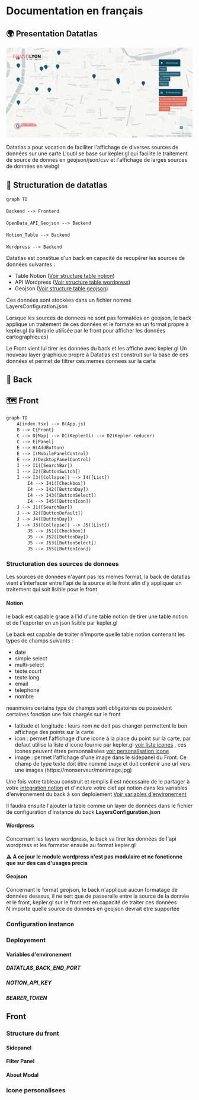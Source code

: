 # Documentation en français


## 🌍 Presentation Datatlas
![](medias/datatlas-industries.png)

Datatlas a pour vocation de faciliter l'affichage de diverses sources de données sur une carte
L'outil se base sur kepler.gl qui facilite le traitement de source de donnes en geojson/json/csv et l'affichage de larges sources de données en webgl

## 📄 Structuration de datatlas

```mermaid
graph TD

Backend --> Frontend

OpenData_API_Geojson --> Backend

Notion_Table --> Backend

Wordpress --> Backend
```
Datatlas est constitue d'un back en capacité de recupérer les sources de données suivantes :
- Table Notion ([Voir structure table notion](####Notion)) 
- API Wordpress ([Voir structure table wordpress](####Wordpress)) 
- Geojson ([Voir structure table geojson](####Geojson))

Ces données sont stockées dans un fichier nommé LayersConfiguration.json

Lorsque les sources de donnees ne sont pas formatées en geojson, le back applique un traitement de ces données et le formate en un format propre à kepler.gl (la librairie utilisée par le front pour afficher les données cartographiques)

Le Front vient lui tirer les données du back et les affiche avec kepler.gl
Un nouveau layer graphique propre à Datatlas est construit sur la base de ces données et permet de filtrer ces memes donnees sur la carte


## 🔩 Back

## 🗺 Front

```mermaid
graph TD
    A[index.tsx] --> B(App.js)
    B --> C{Front}
    C --> D[Map] --> D1(KeplerGl) --> D2(Kepler reducer)
    C --> E[Panel]
    E --> H(AddButton)
    E --> I(MobilePanelControl)
    E --> J(DesktopPanelControl)
    I --> I1([SearchBar])
    I --> I2([ButtonSwitch])
    I --> I3([Collapse]) --> I4([List])
        I4 --> I41([Checkbox])
        I4 --> I42([ButtonDay])
        I4 --> I43([ButtonSelect])
        I4 --> I45([ButtonIcon])
    J --> J1([SearchBar])
    J --> J2([ButtonDefault])
    J --> J4([ButtonDay])
    J --> J3([Collapse]) --> J5([List])
        J5 --> J51([Checkbox])
        J5 --> J52([ButtonDay])
        J5 --> J53([ButtonSelect])
        J5 --> J55([ButtonIcon])
```

### Structuration des sources de donnees
Les sources de données n'ayant pas les memes format, la back de datatlas vient s'interfacer entre l'api de la source et le front afin d'y appliquer un traitement qui soit lisible pour le front

#### Notion 
le back est capable grace à l'id d'une table notion de tirer une table notion et de l'exporter en un json lisible par kepler.gl

Le back est capable de traiter n'importe quelle table notion contenant les types de champs suivants :
- date
- simple select
- multi-select
- texte court
- texte long
- email
- telephone
- nombre

néanmoins certains type de champs sont obligatoires ou possèdent certaines fonction une fois chargés sur le front
- latitude et longitude : leurs nom ne doit pas changer permettent le bon affichage des points sur la carte
- icon : permet l'affichage d'une icone à la place du point sur la carte, par defaut utilise la liste d'icone fournie par kepler.gl [voir liste icones](https://d1a3f4spazzrp4.cloudfront.net/kepler.gl/icons/svg-icons.json) , ces icones peuvent êtres personnalisées [voir personalisation icone ](###icone-personalisees)
- image : permet l'affichage d'une image dans le sidepanel du Front. Ce champ de type texte doit être nommé `image` et doit contenir une url vers une images (https://monserveur/monimage.jpg)

Une fois votre tableau construit et remplis  il est nécessaire de le partager à votre [integration notion](https://www.notion.so/my-integrations)  et d'inclure votre clef api notion dans les variables d'environement du back à son deploiement [Voir variables d'environement](####Variables-d'environement)

Il faudra ensuite l'ajouter la table comme un layer de données dans le fichier de configuration d'instance du  back  **LayersConfiguration.json**

#### Wordpress 
Concernant les layers wordpress, le back va tirer les données de l'api wordpress et les formater ensuite au format kepler.gl

**⚠ A ce jour le module wordpress n'est pas modulaire et ne fonctionne que sur des cas d'usages precis**


#### Geojson
Concernant le format geojson, le back n'applique aucun formatage de données desssus, il ne sert que de passerelle entre la source de la donnée et le front, kepler.gl sur le front est en capacité de traiter ces données
N'importe quelle source de données en geojson devrait etre supportée

### Configuration instance

### Deployement
#### Variables d'environement
##### DATATLAS_BACK_END_PORT
##### NOTION_API_KEY
##### BEARER_TOKEN


## Front
### Structure du front
#### Sidepanel
#### Filter Panel
#### About Modal

### icone personalisees